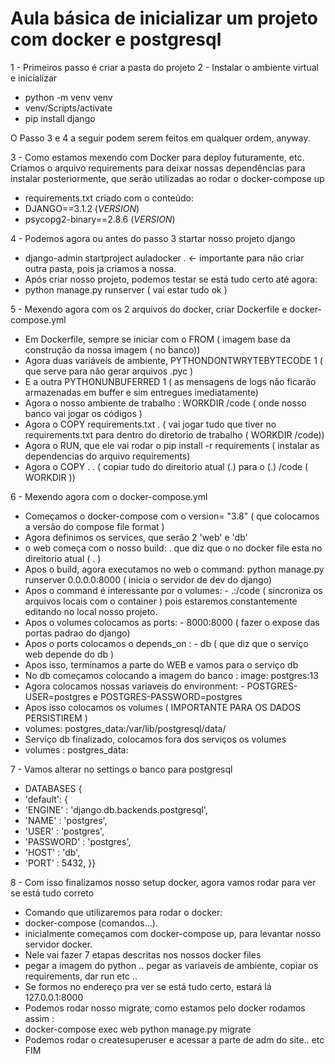 # Aula básica de inicializar um projeto com docker e postgresql

1 - Primeiros passo é criar a pasta do projeto
2 - Instalar o ambiente virtual e inicializar
- python -m venv venv
- venv/Scripts/activate
- pip install django

O Passo 3 e 4 a seguir podem serem feitos em qualquer ordem, anyway.

3 - Como estamos mexendo com Docker para deploy futuramente, etc. 
Criamos o arquivo requirements para deixar nossas dependências para instalar
posteriormente, que serão utilizadas ao rodar o docker-compose up
- requirements.txt criado com o conteúdo:
- DJANGO==3.1.2 (*VERSION*)
- psycopg2-binary==2.8.6 (*VERSION*) 

4 - Podemos agora ou antes do passo 3 startar nosso projeto django
- django-admin startproject auladocker . <- importante para não criar outra pasta, pois ja criamos a nossa.
- Após criar nosso projeto, podemos testar se está tudo certo até agora:
- python manage.py runserver ( vai estar tudo ok )

5 - Mexendo agora com os 2 arquivos do docker, criar Dockerfile e docker-compose.yml
- Em Dockerfile, sempre se iniciar com o FROM ( imagem base da construção da nossa imagem ( no banco))
- Agora duas variáveis de ambiente, PYTHONDONTWRYTEBYTECODE 1 ( que serve para não gerar arquivos .pyc )
- E a outra PYTHONUNBUFERRED 1 ( as mensagens de logs não ficarão armazenadas em buffer e sim entregues imediatamente)
- Agora o nosso ambiente de trabalho : WORKDIR /code ( onde nosso banco vai jogar os códigos )
- Agora o COPY requirements.txt . ( vai jogar tudo que tiver no requirements.txt para dentro do diretorio de trabalho ( WORKDIR /code))
- Agora o RUN, que ele vai rodar o pip install -r requirements ( instalar as dependencias do arquivo requirements)
- Agora o COPY . . ( copiar tudo do direitorio atual (.) para o (.) /code ( WORKDIR ))

6 - Mexendo agora com o docker-compose.yml
- Começamos o docker-compose com o version= "3.8" ( que colocamos a versão do compose file format )
- Agora definimos os services, que serão 2 'web' e 'db'
- o web começa com o nosso build: . que diz que o no docker file esta no direitorio atual ( . )
- Apos o build, agora executamos no web o command: python manage.py runserver 0.0.0.0:8000 ( inicia o servidor de dev do django)
- Apos o command é interessante por o volumes: - .:/code ( sincroniza os arquivos locais com o container ) pois estaremos constantemente editando no local nosso projeto.
- Apos o volumes colocamos as ports: - 8000:8000 ( fazer o expose das portas padrao do django)
- Apos o ports colocamos o depends_on : - db ( que diz que o serviço web depende do db )
- Apos isso, terminamos a parte do WEB e vamos para o serviço db
- No db começamos colocando a imagem do banco : image: postgres:13
- Agora colocamos nossas variaveis do environment: - POSTGRES-USER=postgres e POSTGRES-PASSWORD=postgres
- Apos isso colocamos os volumes ( IMPORTANTE PARA OS DADOS PERSISTIREM )
- volumes: postgres_data:/var/lib/postgresql/data/
- Serviço db finalizado, colocamos fora dos serviços os volumes 
- volumes : postgres_data:

7 - Vamos alterar no settings o banco para postgresql
- DATABASES {
- 'default': {
- 'ENGINE' : 'django.db.backends.postgresql', 
- 'NAME' : 'postgres',
- 'USER' : 'postgres',
- 'PASSWORD' : 'postgres',
- 'HOST' : 'db',
- 'PORT' : 5432, }}

8 - Com isso finalizamos nosso setup docker, agora vamos rodar para ver se está tudo correto
- Comando que utilizaremos para rodar o docker:
- docker-compose (comandos...).
- inicialmente começamos com docker-compose up, para levantar nosso servidor docker.
- Nele vai fazer 7 etapas descritas nos nossos docker files
- pegar a imagem do python .. pegar as variaveis de ambiente,  copiar os requirements, dar run etc ..
- Se formos no endereço pra ver se está tudo certo, estará lá 127.0.0.1:8000
- Podemos rodar nosso migrate, como estamos pelo docker rodamos assim :
- docker-compose exec web python manage.py migrate
- Podemos rodar o createsuperuser e acessar a parte de adm do site.. etc
FIM